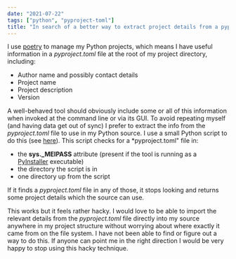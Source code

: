 ```yaml
---
date: "2021-07-22"
tags: ["python", "pyproject-toml"]
title: "In search of a better way to extract project details from a pyproject.toml file"
---
```


I use [poetry](https://python-poetry.org/) to manage my Python projects, which means I have useful information in a *pyproject.toml* file at the root of my project directory, including:
* Author name and possibly contact details
* Project name
* Project description
* Version

A well-behaved tool should obviously include some or all of this information when invoked at the command line or via its GUI. To avoid repeating myself (and having data get out of sync) I prefer to extract the info from the *pyproject.toml* file to use in my Python source. I use a small Python script to do this (see [here](https://gitlab.com/-/snippets/2149079)). This script checks for a *pyproject.toml" file in:

* the **sys._MEIPASS** attribute (present if the tool is running as a [PyInstaller](https://pypi.org/project/pyinstaller/) executable)
* the directory the script is in
* one directory up from the script

If it finds a *pyproject.toml* file in any of those, it stops looking and returns some project details which the source can use. 

This works but it feels rather hacky. I would love to be able to import the relevant details from the *pyproject.toml* file directly into my source anywhere in my project structure without worrying about where exactly it came from on the file system. I have not been able to find or figure out a way to do this. If anyone can point me in the right direction I would be very happy to stop using this hacky technique.
